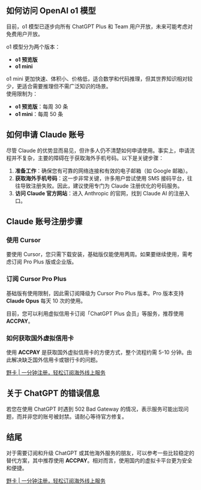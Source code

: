 ## 如何访问 OpenAI o1 模型

目前，o1 模型已逐步向所有 ChatGPT Plus 和 Team 用户开放，未来可能考虑对免费用户开放。 

o1 模型分为两个版本：
- **o1 预览版**
- **o1 mini**

o1 mini 更加快速、体积小、价格低，适合数学和代码推理，但其世界知识相对较少，更适合需要推理但不需广泛知识的场景。  
使用限制为：   
- **o1 预览版**：每周 30 条  
- **o1 mini**：每周 50 条  

## 如何申请 Claude 账号

尽管 Claude 的优势显而易见，但许多人仍不清楚如何申请使用。事实上，申请流程并不复杂，主要的障碍在于获取海外手机号码。以下是关键步骤：
1. **准备工作**：确保您有可靠的网络连接和有效的电子邮箱（如 Google 邮箱）。
2. **获取海外手机号码**：这一步非常关键，许多用户尝试使用 SMS 接码平台，往往导致注册失败。因此，建议使用专门为 Claude 注册优化的号码服务。
3. **访问 Claude 官方网站**：进入 Anthropic 的官网，找到 Claude AI 的注册入口。

## Claude 账号注册步骤

### 使用 Cursor

要使用 Cursor，您只需下载安装，基础版仅能使用两周。如果要继续使用，需考虑订阅 Pro Plus 版或企业版。

### 订阅 Cursor Pro Plus

基础版有使用限制，因此需订阅降级为 Cursor Pro Plus 版本。Pro 版本支持 **Claude Opus** 每天 10 次的使用。

目前，您可以利用虚拟信用卡订阅「ChatGPT Plus 会员」等服务，推荐使用 **ACCPAY**。

### 如何获取国外虚拟信用卡

使用 **ACCPAY** 是获取国外虚拟信用卡的方便方式，整个流程约需 5-10 分钟。由此解决缺乏国外信用卡或银行卡的问题。

[野卡 | 一分钟注册，轻松订阅海外线上服务](https://bit.ly/bewildcard)

## 关于 ChatGPT 的错误信息

若您在使用 ChatGPT 时遇到 502 Bad Gateway 的情况，表示服务可能出现问题，而并非您的账号被封禁。请耐心等待官方修复。

## 结尾

对于需要订阅和升级 ChatGPT 或其他海外服务的朋友，可以参考一些比较稳定的替代方案，其中推荐使用 **ACCPAY**。相对而言，使用国内的虚拟卡平台更为安全和便捷。

[野卡 | 一分钟注册，轻松订阅海外线上服务](https://bit.ly/bewildcard)